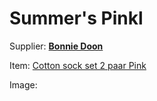 # Summer's Pinkl

Supplier: **[Bonnie Doon](https://bonniedoon.com)**

Item: [Cotton sock set 2 paar Pink](https://www.bonniedoon.com/cotton-sock-set-2-paar-pink/ol6324012.316.110)

Image: 
